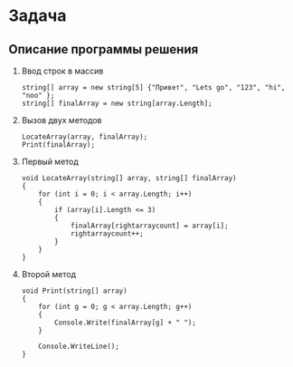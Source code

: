 # Задача

## Описание программы решения

1. Ввод строк в массив

       string[] array = new string[5] {"Привет", "Lets go", "123", "hi", "noo" };
       string[] finalArray = new string[array.Length];

2. Вызов двух методов

       LocateArray(array, finalArray);
       Print(finalArray);

3. Первый метод

       void LocateArray(string[] array, string[] finalArray)
       {
           for (int i = 0; i < array.Length; i++)
           {
               if (array[i].Length <= 3)
               {
                   finalArray[rightarraycount] = array[i];
                   rightarraycount++;
               }
           }
       }

3. Второй метод

       void Print(string[] array)
       {
           for (int g = 0; g < array.Length; g++)
           {
               Console.Write(finalArray[g] + " ");
           }

           Console.WriteLine();
       }



